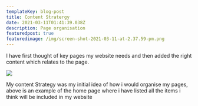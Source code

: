 ```yaml
---
templateKey: blog-post
title: Content Stratergy
date: 2021-03-11T01:41:39.038Z
description: Page organisation
featuredpost: true
featuredimage: /img/screen-shot-2021-03-11-at-2.37.59-pm.png
---
```

I have first thought of key pages my website needs and then added the right content which relates to the page.

![](/img/screen-shot-2021-04-08-at-10.28.48-am.png)

My content Strategy was my initial idea of how i would organise my pages, above is an example of the home page where i have listed all the items i think will be included in my website